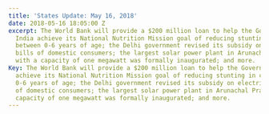 ```yaml
---
title: 'States Update: May 16, 2018'
date: 2018-05-16 18:05:00 Z
excerpt: The World Bank will provide a $200 million loan to help the Government of
  India achieve its National Nutrition Mission goal of reducing stunting in children
  between 0-6 years of age; the Delhi government revised its subsidy on electricity
  bills of domestic consumers; the largest solar power plant in Arunachal Pradesh
  with a capacity of one megawatt was formally inaugurated; and more.
Key: The World Bank will provide a $200 million loan to help the Government of India
  achieve its National Nutrition Mission goal of reducing stunting in children between
  0-6 years of age; the Delhi government revised its subsidy on electricity bills
  of domestic consumers; the largest solar power plant in Arunachal Pradesh with a
  capacity of one megawatt was formally inaugurated; and more.
---
```


